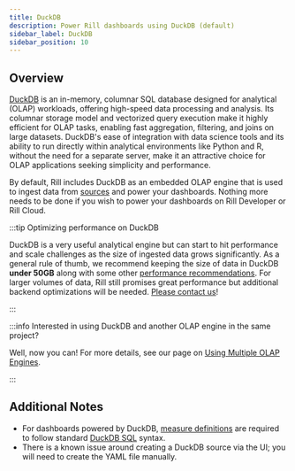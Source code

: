 ```yaml
---
title: DuckDB
description: Power Rill dashboards using DuckDB (default)
sidebar_label: DuckDB
sidebar_position: 10
---
```


## Overview

[DuckDB](https://duckdb.org/why_duckdb.html) is an in-memory, columnar SQL database designed for analytical (OLAP) workloads, offering high-speed data processing and analysis. Its columnar storage model and vectorized query execution make it highly efficient for OLAP tasks, enabling fast aggregation, filtering, and joins on large datasets. DuckDB's ease of integration with data science tools and its ability to run directly within analytical environments like Python and R, without the need for a separate server, make it an attractive choice for OLAP applications seeking simplicity and performance.

By default, Rill includes DuckDB as an embedded OLAP engine that is used to ingest data from [sources](/connect/) and power your dashboards. Nothing more needs to be done if you wish to power your dashboards on Rill Developer or Rill Cloud.

:::tip Optimizing performance on DuckDB

DuckDB is a very useful analytical engine but can start to hit performance and scale challenges as the size of ingested data grows significantly. As a general rule of thumb, we recommend keeping the size of data in DuckDB **under 50GB** along with some other [performance recommendations](/deploy/performance). For larger volumes of data, Rill still promises great performance but additional backend optimizations will be needed. [Please contact us](/contact)!

:::

:::info Interested in using DuckDB and another OLAP engine in the same project?

Well, now you can! For more details, see our page on [Using Multiple OLAP Engines](/connect/olap/multiple-olap).

:::

## Additional Notes

- For dashboards powered by DuckDB, [measure definitions](/build/metrics-view/#measures) are required to follow standard [DuckDB SQL](https://duckdb.org/docs/sql/introduction) syntax.
- There is a known issue around creating a DuckDB source via the UI; you will need to create the YAML file manually.